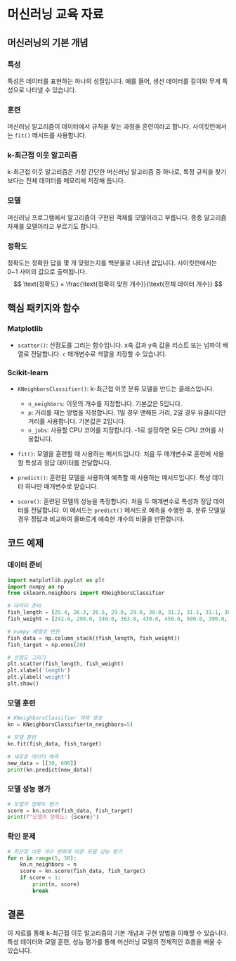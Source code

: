 # 머신러닝 교육 자료

## 머신러닝의 기본 개념

### 특성
특성은 데이터를 표현하는 하나의 성질입니다. 예를 들어, 생선 데이터를 길이와 무게 특성으로 나타낼 수 있습니다.

### 훈련
머신러닝 알고리즘이 데이터에서 규칙을 찾는 과정을 훈련이라고 합니다. 사이킷런에서는 `fit()` 메서드를 사용합니다.

### k-최근접 이웃 알고리즘
k-최근접 이웃 알고리즘은 가장 간단한 머신러닝 알고리즘 중 하나로, 특정 규칙을 찾기보다는 전체 데이터를 메모리에 저장해 둡니다.

### 모델
머신러닝 프로그램에서 알고리즘이 구현된 객체를 모델이라고 부릅니다. 종종 알고리즘 자체를 모델이라고 부르기도 합니다.

### 정확도
정확도는 정확한 답을 몇 개 맞혔는지를 백분율로 나타낸 값입니다. 사이킷런에서는 0~1 사이의 값으로 출력됩니다.
$$
\text{정확도} = \frac{\text{정확히 맞힌 개수}}{\text{전체 데이터 개수}}
$$


## 핵심 패키지와 함수

### Matplotlib
- `scatter()`: 산점도를 그리는 함수입니다. x축 값과 y축 값을 리스트 또는 넘파이 배열로 전달합니다. `c` 매개변수로 색깔을 지정할 수 있습니다.

### Scikit-learn
- `KNeighborsClassifier()`: k-최근접 이웃 분류 모델을 만드는 클래스입니다.
  - `n_neighbors`: 이웃의 개수를 지정합니다. 기본값은 5입니다.
  - `p`: 거리를 재는 방법을 지정합니다. 1일 경우 맨해튼 거리, 2일 경우 유클리디안 거리를 사용합니다. 기본값은 2입니다.
  - `n_jobs`: 사용할 CPU 코어를 지정합니다. -1로 설정하면 모든 CPU 코어를 사용합니다.
  
- `fit()`: 모델을 훈련할 때 사용하는 메서드입니다. 처음 두 매개변수로 훈련에 사용할 특성과 정답 데이터를 전달합니다.
- `predict()`: 훈련된 모델을 사용하여 예측할 때 사용하는 메서드입니다. 특성 데이터 하나만 매개변수로 받습니다.
- `score()`: 훈련된 모델의 성능을 측정합니다. 처음 두 매개변수로 특성과 정답 데이터를 전달합니다. 이 메서드는 `predict()` 메서드로 예측을 수행한 후, 분류 모델일 경우 정답과 비교하여 올바르게 예측한 개수의 비율을 반환합니다.

## 코드 예제

### 데이터 준비
```python
import matplotlib.pyplot as plt
import numpy as np
from sklearn.neighbors import KNeighborsClassifier

# 데이터 준비
fish_length = [25.4, 26.3, 26.5, 29.0, 29.0, 30.0, 31.2, 31.1, 31.1, 30.4, 30.4, 30.9, 32.0, 32.7, 33.5, 34.0, 34.0, 34.5, 35.0, 35.0]
fish_weight = [242.0, 290.0, 340.0, 363.0, 430.0, 450.0, 500.0, 390.0, 490.0, 450.0, 500.0, 475.0, 500.0, 500.0, 500.0, 600.0, 600.0, 700.0, 700.0, 610.0]

# numpy 배열로 변환
fish_data = np.column_stack((fish_length, fish_weight))
fish_target = np.ones(20)

# 산점도 그리기
plt.scatter(fish_length, fish_weight)
plt.xlabel('length')
plt.ylabel('weight')
plt.show()
```

### 모델 훈련
```python
# KNeighborsClassifier 객체 생성
kn = KNeighborsClassifier(n_neighbors=5)

# 모델 훈련
kn.fit(fish_data, fish_target)

# 새로운 데이터 예측
new_data = [[30, 600]]
print(kn.predict(new_data))
```

### 모델 성능 평가
```python
# 모델의 정확도 평가
score = kn.score(fish_data, fish_target)
print(f"모델의 정확도: {score}")
```

### 확인 문제
```python
# 최근접 이웃 개수 변화에 따른 모델 성능 평가
for n in range(5, 50):
    kn.n_neighbors = n
    score = kn.score(fish_data, fish_target)
    if score < 1:
        print(n, score)
        break
```

## 결론
이 자료를 통해 k-최근접 이웃 알고리즘의 기본 개념과 구현 방법을 이해할 수 있습니다. 특성 데이터와 모델 훈련, 성능 평가를 통해 머신러닝 모델의 전체적인 흐름을 배울 수 있습니다.